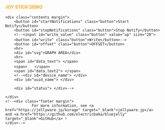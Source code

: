 <!doctype html>
<!--
Copyright 2017-2020 JellyWare Inc. All Rights Reserved.
-->
<html>
  <head>
    <meta charset="utf-8">
    <meta http-equiv="X-UA-Compatible" content="IE=edge">
    <meta name="description" content="BlueJelly">
    <meta name="viewport" content="width=640, maximum-scale=1.0, user-scalable=yes">
    <title>MR Sensor JOYSTICK  DEMO</title>
    <!--<link href="https://fonts.googleapis.com/css?family=Lato:100,300,400,700,900" rel="stylesheet" type="text/css">
    <link rel="stylesheet" href="style.css">-->
    <script type="text/javascript" src="bluejelly.js"></script>
    <script type="text/javascript" src="./smoothie.js"></script>
  </head>

<body>
<div class="container">
    <div class="title margin">
        <font color="orange"> <h4><p id="title">JOY STICK DEMO</p></h4></font>
    </div>

    <div class="contents margin">
        <button id="startNotifications" class="button">Start Notify</button>
        <button id="stopNotifications" class="button">Stop Notify</button>
		<!--<input id="write_value" class="button" value="up" size="20">
        <button id="write" class="button">Write</button>-->　　　　　　　　
        <button id="offset" class="button">OFFSET</button>
        <hr>
        <div id="svg">GRAPH AREA</div>
        <hr>
        <span id="data_text"> </span>
        <span>　　</span>
        <span id="data_text2"> </span>
        <!--<div id="device_name"> </div>
        <div id="uuid_name"> </div>
        
        <div id="status"> </div>-->

    </div>
    <!--<div class="footer margin">
                For more information, see <a href="https://jellyware.jp/kurage" target="_blank">jellyware.jp</a> and <a href="https://github.com/electricbaka/bluejelly" target="_blank">GitHub</a> !
    </div>-->
</div>


<script>
//--------------------------------------------------
//Global変数
//--------------------------------------------------
//BlueJellyのインスタンス生成
const ble = new BlueJelly();
const ble2 = new BlueJelly();

//TimeSeriesのインスタンス生成
const ble_data = new TimeSeries();



let startflag=0;
let value=0;
let value2=0;
let t=0;
let g_width = 800;
let g_heigh = 800;
let i=0;
let offx=-2600;
let offy=-4250;
let rangeX=500;
let rangeY=500;
	
var Xval = new Array(10);
var Yval = new Array(10);
    
for(i=0;i<10;i++){
    Xval[i] = g_width / 2;
    Yval[i] = g_heigh / 2;
}
 
 
 
 


//-------------------------------------------------
//smoothie.js
//-------------------------------------------------
function createTimeline() {
    const chart = new SmoothieChart({
        millisPerPixel: 20,
        grid: {
            fillStyle: '#ff8319',
            strokeStyle: '#ffffff',
            millisPerLine: 800
        },
        maxValue: 5000,
        minValue: 0
    });
    chart.addTimeSeries(ble_data, {
        strokeStyle: 'rgba(255, 255, 255, 1)',
        fillStyle: 'rgba(255, 255, 255, 0.2)',
        lineWidth: 4
    });
    chart.streamTo(document.getElementById("chart"), 500);
}


//--------------------------------------------------
//ロード時の処理
//--------------------------------------------------
window.onload = function () {
  //UUIDの設定
  ble.setUUID("UUID1","dd5f7232-1560-4792-953d-0b2015f15340","8796fa1b-986d-419a-8f84-137710a2354f");
  ble2.setUUID("UUID1","dd5f7232-1560-4792-953d-0b2015f15340","1e630bfc-08ca-44c0-a7c5-58dae380884d");
  //smoothie.js
  //createTimeline();

  main();
};


//--------------------------------------------------
//Scan後の処理
//--------------------------------------------------
ble.onScan = function (deviceName) {
  //document.getElementById('device_name').innerHTML = deviceName;
  document.getElementById('status').innerHTML = "found device!";
}


//--------------------------------------------------
//ConnectGATT後の処理
//--------------------------------------------------
ble.onConnectGATT = function (uuid) {
  console.log('> connected GATT!');

  //document.getElementById('uuid_name').innerHTML = uuid;
  //document.getElementById('status').innerHTML = "connected GATT!";
}


//--------------------------------------------------
//Read後の処理：得られたデータの表示など行う
//--------------------------------------------------
ble.onRead = function (data, uuid){
  //フォーマットに従って値を取得

  let getvalue="";
  for(let i = 0; i < data.byteLength; i++){
    getvalue = getvalue + String.fromCharCode(data.getInt8(i));
  }
  

  //数値化
  let array_atai =getvalue.split(',');
  
  value = Number(array_atai[0]);
  value2 = Number(array_atai[1]);

  //コンソールに値を表示
  //console.log(value+" "+value2);
  
  let str_value="";
  let str_value2="";
  
  if(String(value).length==1) str_value= "000"+value;
  if(String(value).length==2) str_value= "00"+value;
  if(String(value).length==3) str_value= "0"+value;
  if(String(value).length==4) str_value= value;

  if(String(value2).length==1) str_value2= "000"+value2;
  if(String(value2).length==2) str_value2= "00"+value2;
  if(String(value2).length==3) str_value2= "0"+value2;
  if(String(value2).length==4) str_value2= value2;
  
  //HTMLにデータを表示
  document.getElementById('data_text').innerHTML = str_value;
  document.getElementById('data_text2').innerHTML = str_value2;
  //document.getElementById('uuid_name').innerHTML = uuid;
  //document.getElementById('status').innerHTML = "read data"

  //グラフへ反映
  //ble_data.append(new Date().getTime(), value);
  //Create_grapf(value,value2);
  
  startflag=1;
}


//--------------------------------------------------
//Write後の処理
//--------------------------------------------------
ble2.onWrite = function(uuid){
  //document.getElementById('uuid_name').innerHTML = uuid;
  //document.getElementById('status').innerHTML = "written data"
}




//--------------------------------------------------
//Start Notify後の処理
//--------------------------------------------------
ble.onStartNotify = function(uuid){
  console.log('> Start Notify!');

  //document.getElementById('uuid_name').innerHTML = uuid;
  //document.getElementById('status').innerHTML = "started Notify";
}


//--------------------------------------------------
//Stop Notify後の処理
//--------------------------------------------------
ble.onStopNotify = function(uuid){
  console.log('> Stop Notify!');

  //document.getElementById('uuid_name').innerHTML = uuid;
  //document.getElementById('status').innerHTML = "stopped Notify";
}


//-------------------------------------------------
//ボタンが押された時のイベント登録
//--------------------------------------------------
document.getElementById('startNotifications').addEventListener('click', function() {
      ble.startNotify('UUID1');
});

document.getElementById('stopNotifications').addEventListener('click', function() {
      ble.stopNotify('UUID1');
});

/*
document.getElementById('write').addEventListener('click', function() {
  //フォーマットに従って値を変換
  const textEncoder = new TextEncoder();
  const text_data = document.getElementById('write_value').value;
  const text_data_encoded = textEncoder.encode(text_data + '\n');

  //write
  ble2.write('UUID1', text_data_encoded);
});
*/


document.getElementById('offset').addEventListener('click', function() {
  //フォーマットに従って値を変換
  let getx=value;
  let gety=value2;
  
  getx *= g_width;
  getx /= rangeX;
  offx=(g_width/2-getx);
  
  gety *= g_heigh;
  gety /= rangeY;
  offy=(g_heigh/2-gety);
  
  console.log(offx+" "+offy);
  
});













async function main() {
	while(true){
		await wait(10); //
		if(startflag==1) break;
	}
	
	while(true){
	    await wait(100); //
	    Create_grapf();
    }
};



const wait = (ms) => {
  return new Promise((resolve, reject) => {
    setTimeout(resolve, ms);
  });
};



function Create_grapf() {
	
	let Max_val = 5000;
	let Min_val = 0;
	
	var plot_color = new Array('red', 'blue', 'yellow' ,'green');
	
	//document.getElementById("svg").innerHTML =  "hohohohohoh";
	
    let display_text="<svg xmlns='http://www.w3.org/2000/svg' version='1.1' height='" + g_heigh + "' width='" + g_width + "' viewBox='-500 -200 1500 1500' class='SvgFrame'>";
    display_text += "<line x1='0' y1='0' x2='" + g_width + "' y2='0' style='stroke:blue;stroke-width:1' />";
    display_text += "<line x1='0' y1='" + g_heigh + "' x2='" + g_width + "' y2='" + g_heigh + "' style='stroke:blue;stroke-width:1' />";
    display_text += "<line x1='0' y1='0' x2='0' y2='" + g_heigh + "' style='stroke:blue;stroke-width:1' />";
    display_text += "<line x1='" + g_width + "' y1='0' x2='" + g_width + "' y2='" + g_heigh + "' style='stroke:blue;stroke-width:1' />";
    
    for(i=1;i<10;i++){
    	display_text += "<line x1='0' y1='" + g_heigh * i/10 + "' x2='" + g_width + "' y2='" + g_heigh * i/10 + "' style='stroke:cyan;stroke-width:1' />";
    }

    for(i=1;i<10;i++){
    	display_text += "<line x1='" + g_width * i/10 + "' y1='0' x2='" + g_width * i/10 + "' y2='" + g_heigh + "' style='stroke:cyan;stroke-width:1' />";
    }
    
    
    for(i=0;i<11;i++){
    	display_text += "<text x='-30' y=" + (g_heigh * i/10+3) + " font-size='30' stroke='black' text-anchor='end'  stroke-width='0.5'>"+(10-i*2)+"°</text>";
    }

    for(i=0;i<11;i++){
    	display_text += "<text x='" + g_width * i/10 + "' y=" + (g_heigh+60) + " font-size='30' stroke='black' text-anchor='middle'  stroke-width='0.5'>"+(-10+i*2)+"°</text>";
    }    
    
    display_text += "<rect x='" +(g_width-200) +"' y='" + (-100) + "' width='200' height='50' stroke-width='1' stroke='blue' fill='white'/>";
    display_text += "<text x='" + (g_width-190) + "' y='" + (-60) + "' font-size='30' stroke='black' text-anchor='start'  stroke-width='0.5'>角度精度0.1°</text>";
    display_text += "<text x='" + (g_width/2) + "' y='" + (g_heigh+100) + "' font-size='30' stroke='black' text-anchor='middle'  stroke-width='0.5'>X position</text>";
    display_text += "<path id='target_path' d='M -100,"+(g_heigh*6/10)+" L -100,"+(g_heigh*4/10)+" Z'stroke='none' fill='none' />";
    display_text += "<text font-size='30' dy='-10'><textPath xlink:href='#target_path'>Y position</textPath></text>";

    	
	let XX=0;
    let YY=0;
    
    
    
	for(t=0;t<9;t++){
		Xval[t] = Xval[(t+1)];
		Yval[t] = Yval[(t+1)];
	}
        
        
    
    XX=value;
    YY=value2;
    


    
    XX = XX * g_width / rangeX;
    YY = YY * g_heigh / rangeY;
 
	
	XX += offx;
	YY += offy;
	
	if(XX<0) XX=0;
	if(XX>g_width) XX=g_width;
	if(YY<0) YY=0;
	if(YY>g_heigh) YY=g_heigh;
    
    Xval[9] = XX;
    Yval[9] = YY;
    
    
    
    
       
    let display_text2 = display_text;
    for(t=5;t<10;t++){
        display_text2 = display_text2 + "<circle fill='blue' cx='" + Xval[t] + "' cy='" + Yval[t] + "' r='30'></circle>";
    }
    //display_text2 = display_text2 + "<circle fill='blue' cx='" + XX + "' cy='" + YY + "' r='30'></circle>";
    display_text2 = display_text2 + "</svg>";
    
    document.getElementById("svg").innerHTML =  display_text2;


}

</script>
</body>
</html>
